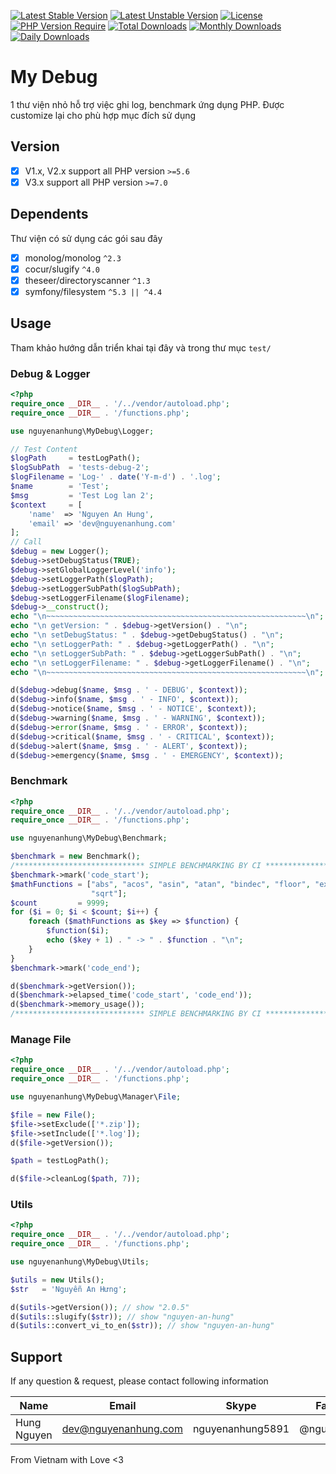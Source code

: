 [![Latest Stable Version](https://poser.pugx.org/nguyenanhung/my-debug/v)](https://packagist.org/packages/nguyenanhung/my-debug)
[![Latest Unstable Version](https://poser.pugx.org/nguyenanhung/my-debug/v/unstable)](https://packagist.org/packages/nguyenanhung/my-debug)
[![License](https://poser.pugx.org/nguyenanhung/my-debug/license)](https://packagist.org/packages/nguyenanhung/my-debug)
[![PHP Version Require](http://poser.pugx.org/nguyenanhung/my-debug/require/php)](https://packagist.org/packages/nguyenanhung/my-debug)
[![Total Downloads](https://poser.pugx.org/nguyenanhung/my-debug/downloads)](https://packagist.org/packages/nguyenanhung/my-debug)
[![Monthly Downloads](https://poser.pugx.org/nguyenanhung/my-debug/d/monthly)](https://packagist.org/packages/nguyenanhung/my-debug)
[![Daily Downloads](https://poser.pugx.org/nguyenanhung/my-debug/d/daily)](https://packagist.org/packages/nguyenanhung/my-debug)

# My Debug

1 thư viện nhỏ hỗ trợ việc ghi log, benchmark ứng dụng PHP. Được customize lại cho phù hợp mục đích sử dụng

## Version

- [x] V1.x, V2.x support all PHP version `>=5.6`
- [x] V3.x support all PHP version `>=7.0`

## Dependents

Thư viện có sử dụng các gói sau đây

- [x] monolog/monolog `^2.3`
- [x] cocur/slugify `^4.0`
- [x] theseer/directoryscanner `^1.3`
- [x] symfony/filesystem `^5.3 || ^4.4`

## Usage

Tham khảo hướng dẫn triển khai tại đây và trong thư mục `test/`

### Debug & Logger

```php
<?php
require_once __DIR__ . '/../vendor/autoload.php';
require_once __DIR__ . '/functions.php';

use nguyenanhung\MyDebug\Logger;

// Test Content
$logPath     = testLogPath();
$logSubPath  = 'tests-debug-2';
$logFilename = 'Log-' . date('Y-m-d') . '.log';
$name        = 'Test';
$msg         = 'Test Log lan 2';
$context     = [
    'name'  => 'Nguyen An Hung',
    'email' => 'dev@nguyenanhung.com'
];
// Call
$debug = new Logger();
$debug->setDebugStatus(TRUE);
$debug->setGlobalLoggerLevel('info');
$debug->setLoggerPath($logPath);
$debug->setLoggerSubPath($logSubPath);
$debug->setLoggerFilename($logFilename);
$debug->__construct();
echo "\n~~~~~~~~~~~~~~~~~~~~~~~~~~~~~~~~~~~~~~~~~~~~~~~~~~~~~~~~~~\n";
echo "\n getVersion: " . $debug->getVersion() . "\n";
echo "\n setDebugStatus: " . $debug->getDebugStatus() . "\n";
echo "\n setLoggerPath: " . $debug->getLoggerPath() . "\n";
echo "\n setLoggerSubPath: " . $debug->getLoggerSubPath() . "\n";
echo "\n setLoggerFilename: " . $debug->getLoggerFilename() . "\n";
echo "\n~~~~~~~~~~~~~~~~~~~~~~~~~~~~~~~~~~~~~~~~~~~~~~~~~~~~~~~~~~\n";

d($debug->debug($name, $msg . ' - DEBUG', $context));
d($debug->info($name, $msg . ' - INFO', $context));
d($debug->notice($name, $msg . ' - NOTICE', $context));
d($debug->warning($name, $msg . ' - WARNING', $context));
d($debug->error($name, $msg . ' - ERROR', $context));
d($debug->critical($name, $msg . ' - CRITICAL', $context));
d($debug->alert($name, $msg . ' - ALERT', $context));
d($debug->emergency($name, $msg . ' - EMERGENCY', $context));
```

### Benchmark

```php
<?php
require_once __DIR__ . '/../vendor/autoload.php';
require_once __DIR__ . '/functions.php';

use nguyenanhung\MyDebug\Benchmark;

$benchmark = new Benchmark();
/***************************** SIMPLE BENCHMARKING BY CI *****************************/
$benchmark->mark('code_start');
$mathFunctions = ["abs", "acos", "asin", "atan", "bindec", "floor", "exp", "sin", "tan", "pi", "is_finite", "is_nan",
                  "sqrt"];
$count         = 9999;
for ($i = 0; $i < $count; $i++) {
    foreach ($mathFunctions as $key => $function) {
        $function($i);
        echo ($key + 1) . " -> " . $function . "\n";
    }
}
$benchmark->mark('code_end');

d($benchmark->getVersion());
d($benchmark->elapsed_time('code_start', 'code_end'));
d($benchmark->memory_usage());
/***************************** SIMPLE BENCHMARKING BY CI *****************************/
```

### Manage File

```php
<?php
require_once __DIR__ . '/../vendor/autoload.php';
require_once __DIR__ . '/functions.php';

use nguyenanhung\MyDebug\Manager\File;

$file = new File();
$file->setExclude(['*.zip']);
$file->setInclude(['*.log']);
d($file->getVersion());

$path = testLogPath();

d($file->cleanLog($path, 7));
```

### Utils

```php
<?php
require_once __DIR__ . '/../vendor/autoload.php';
require_once __DIR__ . '/functions.php';

use nguyenanhung\MyDebug\Utils;

$utils = new Utils();
$str   = 'Nguyễn An Hưng';

d($utils->getVersion()); // show "2.0.5"
d($utils::slugify($str)); // show "nguyen-an-hung"
d($utils::convert_vi_to_en($str)); // show "nguyen-an-hung"
```

## Support

If any question & request, please contact following information

| Name        | Email                | Skype            | Facebook      |
| ----------- | -------------------- | ---------------- | ------------- |
| Hung Nguyen | dev@nguyenanhung.com | nguyenanhung5891 | @nguyenanhung |

From Vietnam with Love <3